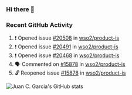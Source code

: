 ### Hi there 👋

<!--
**jcgarciaa/jcgarciaa** is a ✨ _special_ ✨ repository because its `README.md` (this file) appears on your GitHub profile.

Here are some ideas to get you started:

- 🔭 I’m currently working on ...
- 🌱 I’m currently learning ...
- 👯 I’m looking to collaborate on ...
- 🤔 I’m looking for help with ...
- 💬 Ask me about ...
- 📫 How to reach me: ...
- 😄 Pronouns: ...
- ⚡ Fun fact: ...
-->

### Recent GitHub Activity

<!--START_SECTION:activity-->
1. ❗ Opened issue [#20508](https://github.com/wso2/product-is/issues/20508) in [wso2/product-is](https://github.com/wso2/product-is)
2. ❗ Opened issue [#20491](https://github.com/wso2/product-is/issues/20491) in [wso2/product-is](https://github.com/wso2/product-is)
3. ❗ Opened issue [#20468](https://github.com/wso2/product-is/issues/20468) in [wso2/product-is](https://github.com/wso2/product-is)
4. 🗣 Commented on [#15878](https://github.com/wso2/product-is/issues/15878#issuecomment-2083618730) in [wso2/product-is](https://github.com/wso2/product-is)
5. 🔓 Reopened issue [#15878](https://github.com/wso2/product-is/issues/15878) in [wso2/product-is](https://github.com/wso2/product-is)
<!--END_SECTION:activity-->

![Juan C. Garcia's GitHub stats](https://github-readme-stats.vercel.app/api?username=jcgarciaa&count_private=true&show_icons=true&hide_border=true)